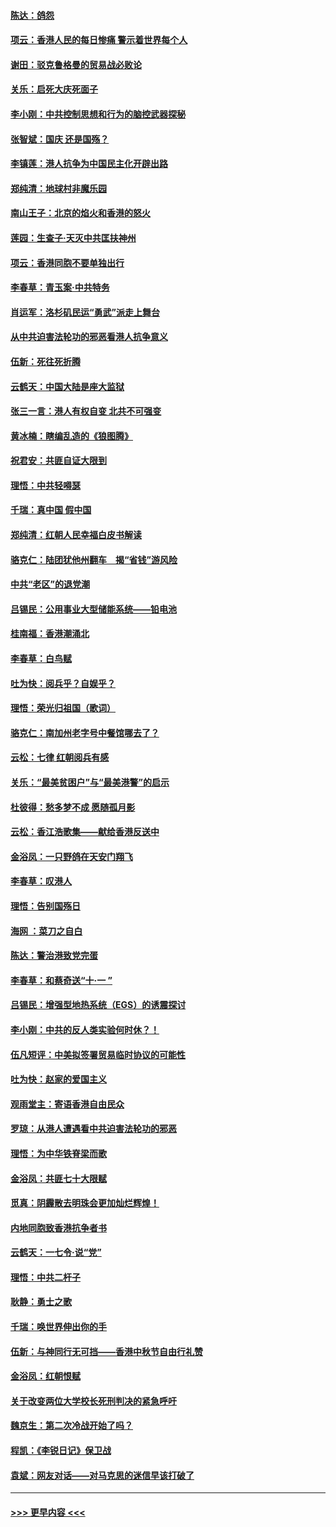 #### [陈达：鸽怨](../pages/nsc993/n11561879.md?t=10022044) 
#### [项云：香港人民的每日惨痛  警示着世界每个人](../pages/nsc993/n11559273.md?t=10022044) 
#### [谢田：驳克鲁格曼的贸易战必败论](../pages/nsc993/n11555840.md?t=10022044) 
#### [关乐：启死大庆死面子](../pages/nsc993/n11556823.md?t=10022044) 
#### [李小刚：中共控制思想和行为的脑控武器探秘](../pages/nsc993/n11556776.md?t=10022044) 
#### [张智斌：国庆  还是国殇？](../pages/nsc993/n11556617.md?t=10022044) 
#### [李镇莲：港人抗争为中国民主化开辟出路](../pages/nsc993/n11556570.md?t=10022044) 
#### [郑纯清：地球村非魔乐园](../pages/nsc993/n11555415.md?t=10022044) 
#### [南山王子：北京的焰火和香港的怒火](../pages/nsc993/n11555318.md?t=10022044) 
#### [莲园：生查子·天灭中共匡扶神州](../pages/nsc993/n11555302.md?t=10022044) 
#### [项云：香港同胞不要单独出行](../pages/nsc993/n11555276.md?t=10022044) 
#### [李春草：青玉案‧中共特务](../pages/nsc993/n11552356.md?t=10022044) 
#### [肖运军：洛杉矶民运“勇武”派走上舞台](../pages/nsc993/n11551595.md?t=10022044) 
#### [从中共迫害法轮功的邪恶看港人抗争意义](../pages/nsc993/n11540858.md?t=10022044) 
#### [伍新：死往死折腾](../pages/nsc993/n11550174.md?t=10022044) 
#### [云鹤天：中国大陆是座大监狱](../pages/nsc993/n11550155.md?t=10022044) 
#### [张三一言：港人有权自变 北共不可强变](../pages/nsc993/n11550132.md?t=10022044) 
#### [黄冰楠：瞎编乱造的《狼图腾》](../pages/nsc993/n11550082.md?t=10022044) 
#### [祝君安：共匪自证大限到](../pages/nsc993/n11550041.md?t=10022044) 
#### [理悟：中共轻嘚瑟](../pages/nsc993/n11547978.md?t=10022044) 
#### [千瑞：真中国 假中国](../pages/nsc993/n11547865.md?t=10022044) 
#### [郑纯清：红朝人民幸福白皮书解读](../pages/nsc993/n11547499.md?t=10022044) 
#### [骆克仁：陆团犹他州翻车　揭“省钱”游风险](../pages/nsc993/n11546977.md?t=10022044) 
#### [中共“老区”的退党潮](../pages/nsc993/n11545995.md?t=10022044) 
#### [吕锡民：公用事业大型储能系统——铅电池](../pages/nsc993/n11545701.md?t=10022044) 
#### [桂南福：香港潮涌北](../pages/nsc993/n11545682.md?t=10022044) 
#### [李春草：白鸟赋](../pages/nsc993/n11545663.md?t=10022044) 
#### [吐为快：阅兵乎？自娱乎？](../pages/nsc993/n11545625.md?t=10022044) 
#### [理悟：荣光归祖国（歌词）](../pages/nsc993/n11545616.md?t=10022044) 
#### [骆克仁：南加州老字号中餐馆哪去了？](../pages/nsc993/n11545120.md?t=10022044) 
#### [云松：七律 红朝阅兵有感](../pages/nsc993/n11542394.md?t=10022044) 
#### [关乐：“最美贫困户”与“最美港警”的启示](../pages/nsc993/n11542252.md?t=10022044) 
#### [杜彼得：愁多梦不成 愿随孤月影](../pages/nsc993/n11540296.md?t=10022044) 
#### [云松：香江浩歌集——献给香港反送中](../pages/nsc993/n11540149.md?t=10022044) 
#### [金浴凤：一只野鸽在天安门翔飞](../pages/nsc993/n11540280.md?t=10022044) 
#### [李春草：叹港人](../pages/nsc993/n11540119.md?t=10022044) 
#### [理悟：告别国殇日](../pages/nsc993/n11539610.md?t=10022044) 
#### [海网 ：菜刀之自白](../pages/nsc993/n11539597.md?t=10022044) 
#### [陈达：警治港致党完蛋](../pages/nsc993/n11538127.md?t=10022044) 
#### [李春草：和蔡奇送“十·一 ”](../pages/nsc993/n11537810.md?t=10022044) 
#### [吕锡民：增强型地热系统（EGS）的诱震探讨](../pages/nsc993/n11537765.md?t=10022044) 
#### [李小刚：中共的反人类实验何时休？！](../pages/nsc993/n11537669.md?t=10022044) 
#### [伍凡短评：中美拟签署贸易临时协议的可能性](../pages/nsc993/n11536773.md?t=10022044) 
#### [吐为快：赵家的爱国主义](../pages/nsc993/n11536750.md?t=10022044) 
#### [观雨堂主：寄语香港自由民众](../pages/nsc993/n11536735.md?t=10022044) 
#### [罗琼：从港人遭遇看中共迫害法轮功的邪恶](../pages/nsc993/n11507862.md?t=10022044) 
#### [理悟：为中华铁脊梁而歌](../pages/nsc993/n11534458.md?t=10022044) 
#### [金浴凤：共匪七十大限赋](../pages/nsc993/n11534434.md?t=10022044) 
#### [觅真：阴霾散去明珠会更加灿烂辉煌！](../pages/nsc993/n11531858.md?t=10022044) 
#### [内地同胞致香港抗争者书](../pages/nsc993/n11531645.md?t=10022044) 
#### [云鹤天：一七令‧说“党”](../pages/nsc993/n11529099.md?t=10022044) 
#### [理悟：中共二杆子](../pages/nsc993/n11529046.md?t=10022044) 
#### [耿静：勇士之歌](../pages/nsc993/n11527562.md?t=10022044) 
#### [千瑞：唤世界伸出你的手](../pages/nsc993/n11526942.md?t=10022044) 
#### [伍新：与神同行无可挡——香港中秋节自由行礼赞](../pages/nsc993/n11526801.md?t=10022044) 
#### [金浴凤：红朝恨赋](../pages/nsc993/n11524312.md?t=10022044) 
#### [关于改变两位大学校长死刑判决的紧急呼吁](../pages/nsc993/n11524103.md?t=10022044) 
#### [魏京生：第二次冷战开始了吗？](../pages/nsc993/n11524023.md?t=10022044) 
#### [程凯：《李锐日记》保卫战](../pages/nsc993/n11522922.md?t=10022044) 
#### [袁斌：网友对话——对马克思的迷信早该打破了](../pages/nsc993/n11522561.md?t=10022044) 

----
#### [ >>> 更早内容 <<< ](../indexes/nsc993-earlier.md)

